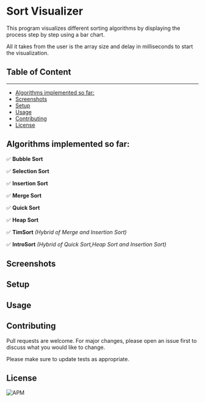 # Sort Visualizer

This program visualizes different sorting algorithms by displaying the process step by step using a bar chart.

All it takes from the user is the array size and delay in milliseconds to start the visualization.  

## Table of Content

---

  - [Algorithms implemented so far:](#algorithms-implemented-so-far)
  - [Screenshots](#screenshots)
  - [Setup](#setup)
  - [Usage](#usage)
  - [Contributing](#contributing)
  - [License](#license)

## Algorithms implemented so far:

✅ **Bubble Sort**

✅ **Selection Sort**

✅ **Insertion Sort**

✅ **Merge Sort**

✅ **Quick Sort**

✅ **Heap Sort**

✅ **TimSort** _(Hybrid of Merge and       Insertion Sort)_

✅ **IntroSort** _(Hybrid of Quick Sort,Heap Sort and Insertion Sort)_

## Screenshots

## Setup

## Usage

## Contributing
Pull requests are welcome. For major changes, please open an issue first to discuss what you would like to change.

Please make sure to update tests as appropriate.

## License 

![APM](https://img.shields.io/apm/l/vim-mode?style=plastic)